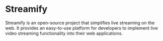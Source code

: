 # Streamify
Streamify is an open-source project that simplifies live streaming on the web. It provides an easy-to-use platform for developers to implement live video streaming functionality into their web applications.
